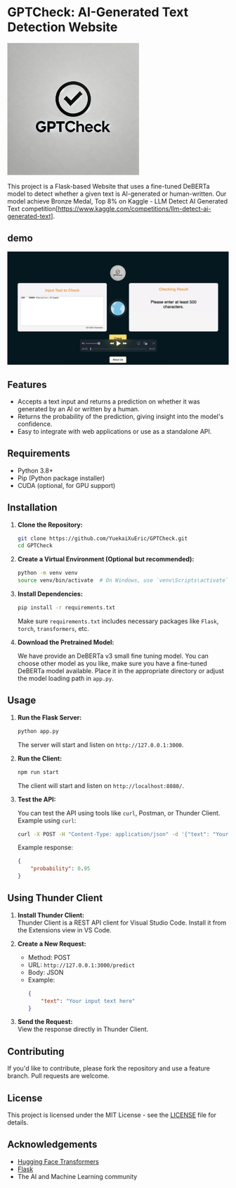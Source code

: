 # GPTCheck: AI-Generated Text Detection Website
<img src="client/src/img/logo.jpg" alt="Screenshot of the application" width="300" height="300"/>

This project is a Flask-based Website that uses a fine-tuned DeBERTa model to detect whether a given text is AI-generated or human-written. Our model achieve Bronze Medal, Top 8% on Kaggle - LLM Detect AI Generated Text competition[https://www.kaggle.com/competitions/llm-detect-ai-generated-text].

## demo
[![Demo Video](demo.jpg)]([http://www.youtube.com/watch?v=ZF9auAxpJso](https://www.youtube.com/watch?v=XXjCVB6AzVg) "GPTCheck")

## Features

- Accepts a text input and returns a prediction on whether it was generated by an AI or written by a human.
- Returns the probability of the prediction, giving insight into the model's confidence.
- Easy to integrate with web applications or use as a standalone API.

## Requirements

- Python 3.8+
- Pip (Python package installer)
- CUDA (optional, for GPU support)

## Installation

1. **Clone the Repository:**

    ```bash
    git clone https://github.com/YuekaiXuEric/GPTCheck.git
    cd GPTCheck
    ```

2. **Create a Virtual Environment (Optional but recommended):**

    ```bash
    python -m venv venv
    source venv/bin/activate  # On Windows, use `venv\Scripts\activate`
    ```

3. **Install Dependencies:**

    ```bash
    pip install -r requirements.txt
    ```

    Make sure `requirements.txt` includes necessary packages like `Flask`, `torch`, `transformers`, etc.

4. **Download the Pretrained Model:**

    We have provide an DeBERTa v3 small fine tuning model. You can choose other model as you like, make sure you have a fine-tuned DeBERTa model available. Place it in the appropriate directory or adjust the model loading path in `app.py`.

## Usage

1. **Run the Flask Server:**

    ```bash
    python app.py
    ```

    The server will start and listen on `http://127.0.0.1:3000`.

2. **Run the Client:**

    ```bash
    npm run start
    ```

    The client will start and listen on `http://localhost:8080/`.

3. **Test the API:**

    You can test the API using tools like `curl`, Postman, or Thunder Client. Example using `curl`:

    ```bash
    curl -X POST -H "Content-Type: application/json" -d '{"text": "Your input text here"}' http://127.0.0.1:3000/predict
    ```

    Example response:
    ```json
    {
        "probability": 0.95
    }
    ```

## Using Thunder Client

1. **Install Thunder Client:**  
    Thunder Client is a REST API client for Visual Studio Code. Install it from the Extensions view in VS Code.

2. **Create a New Request:**
    - Method: POST
    - URL: `http://127.0.0.1:3000/predict`
    - Body: JSON
    - Example:
        ```json
        {
            "text": "Your input text here"
        }
        ```

3. **Send the Request:**  
    View the response directly in Thunder Client.

## Contributing

If you'd like to contribute, please fork the repository and use a feature branch. Pull requests are welcome.

## License

This project is licensed under the MIT License - see the [LICENSE](LICENSE) file for details.

## Acknowledgements

- [Hugging Face Transformers](https://github.com/huggingface/transformers)
- [Flask](https://github.com/pallets/flask)
- The AI and Machine Learning community

